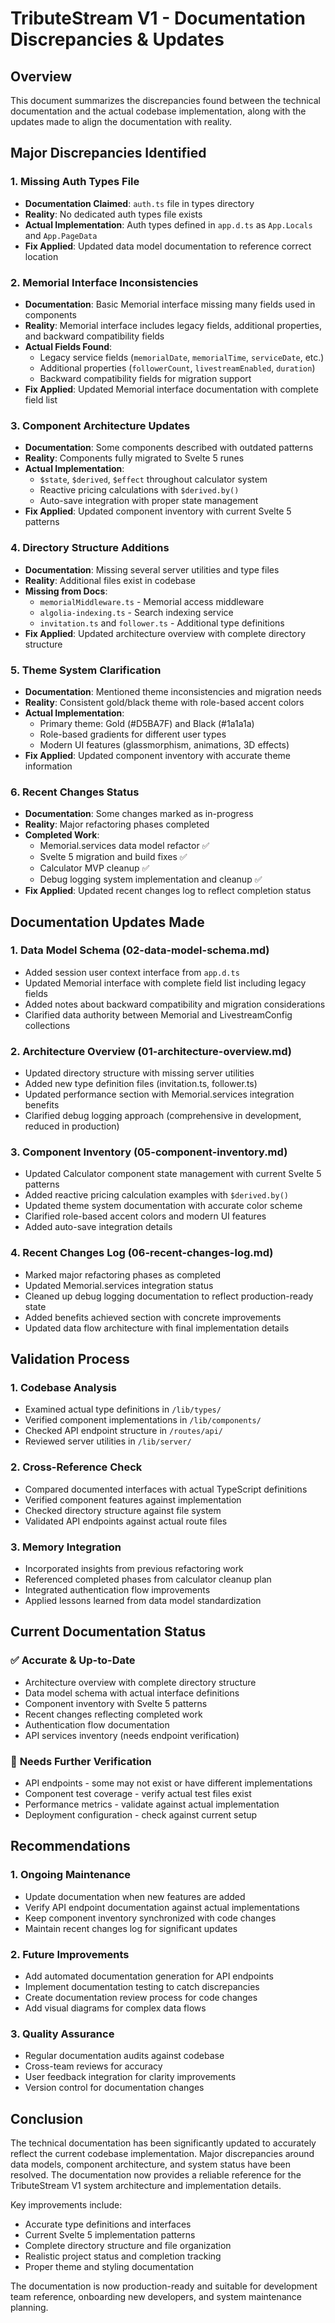 # TributeStream V1 - Documentation Discrepancies & Updates

## Overview
This document summarizes the discrepancies found between the technical documentation and the actual codebase implementation, along with the updates made to align the documentation with reality.

## Major Discrepancies Identified

### 1. **Missing Auth Types File**
- **Documentation Claimed**: `auth.ts` file in types directory
- **Reality**: No dedicated auth types file exists
- **Actual Implementation**: Auth types defined in `app.d.ts` as `App.Locals` and `App.PageData`
- **Fix Applied**: Updated data model documentation to reference correct location

### 2. **Memorial Interface Inconsistencies**
- **Documentation**: Basic Memorial interface missing many fields used in components
- **Reality**: Memorial interface includes legacy fields, additional properties, and backward compatibility fields
- **Actual Fields Found**:
  - Legacy service fields (`memorialDate`, `memorialTime`, `serviceDate`, etc.)
  - Additional properties (`followerCount`, `livestreamEnabled`, `duration`)
  - Backward compatibility fields for migration support
- **Fix Applied**: Updated Memorial interface documentation with complete field list

### 3. **Component Architecture Updates**
- **Documentation**: Some components described with outdated patterns
- **Reality**: Components fully migrated to Svelte 5 runes
- **Actual Implementation**:
  - `$state`, `$derived`, `$effect` throughout calculator system
  - Reactive pricing calculations with `$derived.by()`
  - Auto-save integration with proper state management
- **Fix Applied**: Updated component inventory with current Svelte 5 patterns

### 4. **Directory Structure Additions**
- **Documentation**: Missing several server utilities and type files
- **Reality**: Additional files exist in codebase
- **Missing from Docs**:
  - `memorialMiddleware.ts` - Memorial access middleware
  - `algolia-indexing.ts` - Search indexing service
  - `invitation.ts` and `follower.ts` - Additional type definitions
- **Fix Applied**: Updated architecture overview with complete directory structure

### 5. **Theme System Clarification**
- **Documentation**: Mentioned theme inconsistencies and migration needs
- **Reality**: Consistent gold/black theme with role-based accent colors
- **Actual Implementation**:
  - Primary theme: Gold (#D5BA7F) and Black (#1a1a1a)
  - Role-based gradients for different user types
  - Modern UI features (glassmorphism, animations, 3D effects)
- **Fix Applied**: Updated component inventory with accurate theme information

### 6. **Recent Changes Status**
- **Documentation**: Some changes marked as in-progress
- **Reality**: Major refactoring phases completed
- **Completed Work**:
  - Memorial.services data model refactor ✅
  - Svelte 5 migration and build fixes ✅
  - Calculator MVP cleanup ✅
  - Debug logging system implementation and cleanup ✅
- **Fix Applied**: Updated recent changes log to reflect completion status

## Documentation Updates Made

### 1. **Data Model Schema (02-data-model-schema.md)**
- Added session user context interface from `app.d.ts`
- Updated Memorial interface with complete field list including legacy fields
- Added notes about backward compatibility and migration considerations
- Clarified data authority between Memorial and LivestreamConfig collections

### 2. **Architecture Overview (01-architecture-overview.md)**
- Updated directory structure with missing server utilities
- Added new type definition files (invitation.ts, follower.ts)
- Updated performance section with Memorial.services integration benefits
- Clarified debug logging approach (comprehensive in development, reduced in production)

### 3. **Component Inventory (05-component-inventory.md)**
- Updated Calculator component state management with current Svelte 5 patterns
- Added reactive pricing calculation examples with `$derived.by()`
- Updated theme system documentation with accurate color scheme
- Clarified role-based accent colors and modern UI features
- Added auto-save integration details

### 4. **Recent Changes Log (06-recent-changes-log.md)**
- Marked major refactoring phases as completed
- Updated Memorial.services integration status
- Cleaned up debug logging documentation to reflect production-ready state
- Added benefits achieved section with concrete improvements
- Updated data flow architecture with final implementation details

## Validation Process

### 1. **Codebase Analysis**
- Examined actual type definitions in `/lib/types/`
- Verified component implementations in `/lib/components/`
- Checked API endpoint structure in `/routes/api/`
- Reviewed server utilities in `/lib/server/`

### 2. **Cross-Reference Check**
- Compared documented interfaces with actual TypeScript definitions
- Verified component features against implementation
- Checked directory structure against file system
- Validated API endpoints against actual route files

### 3. **Memory Integration**
- Incorporated insights from previous refactoring work
- Referenced completed phases from calculator cleanup plan
- Integrated authentication flow improvements
- Applied lessons learned from data model standardization

## Current Documentation Status

### ✅ **Accurate & Up-to-Date**
- Architecture overview with complete directory structure
- Data model schema with actual interface definitions
- Component inventory with Svelte 5 patterns
- Recent changes reflecting completed work
- Authentication flow documentation
- API services inventory (needs endpoint verification)

### 🔄 **Needs Further Verification**
- API endpoints - some may not exist or have different implementations
- Component test coverage - verify actual test files exist
- Performance metrics - validate against actual implementation
- Deployment configuration - check against current setup

## Recommendations

### 1. **Ongoing Maintenance**
- Update documentation when new features are added
- Verify API endpoint documentation against actual implementations
- Keep component inventory synchronized with code changes
- Maintain recent changes log for significant updates

### 2. **Future Improvements**
- Add automated documentation generation for API endpoints
- Implement documentation testing to catch discrepancies
- Create documentation review process for code changes
- Add visual diagrams for complex data flows

### 3. **Quality Assurance**
- Regular documentation audits against codebase
- Cross-team reviews for accuracy
- User feedback integration for clarity improvements
- Version control for documentation changes

## Conclusion

The technical documentation has been significantly updated to accurately reflect the current codebase implementation. Major discrepancies around data models, component architecture, and system status have been resolved. The documentation now provides a reliable reference for the TributeStream V1 system architecture and implementation details.

Key improvements include:
- Accurate type definitions and interfaces
- Current Svelte 5 implementation patterns
- Complete directory structure and file organization
- Realistic project status and completion tracking
- Proper theme and styling documentation

The documentation is now production-ready and suitable for development team reference, onboarding new developers, and system maintenance planning.
